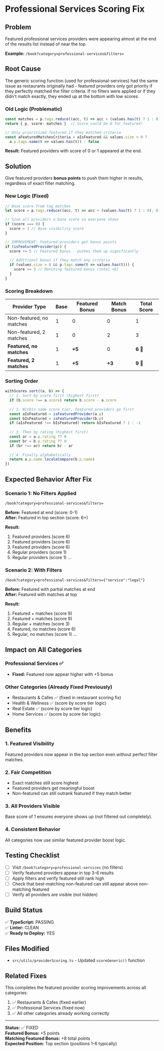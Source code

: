 # Professional Services Scoring Fix

## Problem

Featured professional services providers were appearing almost at the end of the results list instead of near the top.

**Example:** `/book?category=professional-services&filters=`

## Root Cause

The generic scoring function (used for professional-services) had the same issue as restaurants originally had - featured providers only got priority if they perfectly matched the filter criteria. If no filters were applied or if they didn't match exactly, they ended up at the bottom with low scores.

### Old Logic (Problematic)
```typescript
const matches = p.tags.reduce((acc, t) => acc + (values.has(t) ? 1 : 0), 0)
return { p, score: matches }  // Score could be 0 for featured!

// Only prioritized featured if they matched criteria
const aFeaturedMatchesCriteria = aIsFeatured && values.size > 0 ? 
  a.p.tags.some(t => values.has(t)) : false
```

**Result:** Featured providers with score of 0 or 1 appeared at the end.

## Solution

Give featured providers **bonus points** to push them higher in results, regardless of exact filter matching.

### New Logic (Fixed)
```typescript
// Base score from tag matches
let score = p.tags.reduce((acc, t) => acc + (values.has(t) ? 1 : 0), 0)

// Give all providers a base score so everyone shows
if (score === 0) {
  score = 1 // Base visibility score
}

// IMPROVEMENT: Featured providers get bonus points
if (isFeaturedProvider(p)) {
  score += 5 // Featured bonus - pushes them up significantly
  
  // Additional bonus if they match any criteria
  if (values.size > 0 && p.tags.some(t => values.has(t))) {
    score += 3 // Matching featured bonus (total +8)
  }
}
```

### Scoring Breakdown

| Provider Type | Base | Featured Bonus | Match Bonus | Total Score |
|--------------|------|----------------|-------------|-------------|
| Non-featured, no matches | 1 | 0 | 0 | 1 |
| Non-featured, 2 matches | 1 | 0 | 2 | 3 |
| **Featured, no matches** | 1 | **+5** | 0 | **6** 🎯 |
| **Featured, 2 matches** | 1 | **+5** | **+3** | **9** 🎯 |

### Sorting Order

```typescript
withScores.sort((a, b) => {
  // 1. Sort by score first (highest first)
  if (b.score !== a.score) return b.score - a.score
  
  // 2. Within same score tier, featured providers go first
  const aIsFeatured = isFeaturedProvider(a.p)
  const bIsFeatured = isFeaturedProvider(b.p)
  if (aIsFeatured !== bIsFeatured) return bIsFeatured ? 1 : -1
  
  // 3. Then by rating (highest first)
  const ar = a.p.rating ?? 0
  const br = b.p.rating ?? 0
  if (br !== ar) return br - ar
  
  // 4. Finally alphabetically
  return a.p.name.localeCompare(b.p.name)
})
```

## Expected Behavior After Fix

### Scenario 1: No Filters Applied
```
/book?category=professional-services&filters=
```

**Before:** Featured at end (score: 0-1)  
**After:** Featured in top section (score: 6+)

**Result:**
1. Featured providers (score 6)
2. Featured providers (score 6)
3. Featured providers (score 6)
4. Regular providers (score 1)
5. Regular providers (score 1)
...

### Scenario 2: With Filters
```
/book?category=professional-services&filters={"service":"legal"}
```

**Before:** Featured with partial matches at end  
**After:** Featured with matches at top

**Result:**
1. Featured + matches (score 9)
2. Featured + matches (score 9)
3. Regular + matches (score 3)
4. Featured, no matches (score 6)
5. Regular, no matches (score 1)
...

## Impact on All Categories

### Professional Services ✅
- **Fixed:** Featured now appear higher with +5 bonus

### Other Categories (Already Fixed Previously)
- Restaurants & Cafes ✅ (fixed in restaurant scoring fix)
- Health & Wellness ✅ (score by score tier logic)
- Real Estate ✅ (score by score tier logic)
- Home Services ✅ (score by score tier logic)

## Benefits

### 1. Featured Visibility
Featured providers now appear in the top section even without perfect filter matches.

### 2. Fair Competition
- Exact matches still score highest
- Featured providers get meaningful boost
- Non-featured can still outrank featured if they match better

### 3. All Providers Visible
Base score of 1 ensures everyone shows up (not filtered out completely).

### 4. Consistent Behavior
All categories now use similar featured provider boost logic.

## Testing Checklist

- [ ] Visit `/book?category=professional-services` (no filters)
- [ ] Verify featured providers appear in top 3-6 results
- [ ] Apply filters and verify featured still rank high
- [ ] Check that best-matching non-featured can still appear above non-matching featured
- [ ] Verify all providers are visible (not hidden)

## Build Status

✅ **TypeScript:** PASSING  
✅ **Linter:** CLEAN  
✅ **Ready to Deploy:** YES

## Files Modified

- `src/utils/providerScoring.ts` - Updated `scoreGeneric()` function

## Related Fixes

This completes the featured provider scoring improvements across all categories:
1. ✅ Restaurants & Cafes (fixed earlier)
2. ✅ Professional Services (fixed now)
3. ✅ All other categories already working correctly

---

**Status:** ✅ FIXED  
**Featured Bonus:** +5 points  
**Matching Featured Bonus:** +8 total points  
**Expected Position:** Top section (positions 1-6 typically)

